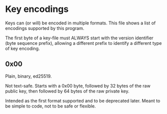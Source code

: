 # Key encodings

Keys can (or will) be encoded in multiple formats. This file shows a list of
encodings supported by this program.

The first byte of a key-file must ALWAYS start with the version identifier
(byte sequence prefix), allowing a different prefix to identify a different type
of key encoding.

## 0x00

Plain, binary, ed25519.

Not text-safe. Starts with a 0x00 byte, followed by 32 bytes of the raw public
key, then followed by 64 bytes of the raw private key.

Intended as the first format supported and to be deprecated later. Meant to be
simple to code, not to be safe or flexible.
